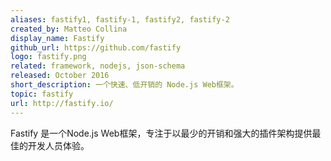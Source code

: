 ```yaml
---
aliases: fastify1, fastify-1, fastify2, fastify-2
created_by: Matteo Collina
display_name: Fastify
github_url: https://github.com/fastify
logo: fastify.png
related: framework, nodejs, json-schema
released: October 2016
short_description: 一个快速、低开销的 Node.js Web框架。
topic: fastify
url: http://fastify.io/
---
```

Fastify 是一个Node.js Web框架，专注于以最少的开销和强大的插件架构提供最佳的开发人员体验。